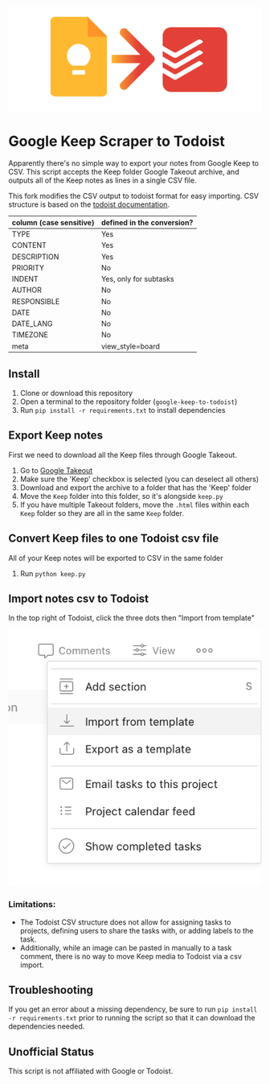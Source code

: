 ![](img/keep-todoist.png)

# Google Keep Scraper to Todoist
Apparently there's no simple way to export your notes from Google Keep to CSV. 
This script accepts the Keep folder Google Takeout archive, and outputs all of the Keep notes as lines in a 
single CSV file.

This fork modifies the CSV output to todoist format for easy importing. CSV structure is based on the [todoist documentation](https://todoist.com/help/articles/how-to-format-your-csv-file-so-you-can-import-it-into-todoist).   

| column  (case sensitive)| defined in the conversion? |
| --- | --- |
| TYPE | Yes |
| CONTENT | Yes |
| DESCRIPTION | Yes |
| PRIORITY | No |
| INDENT | Yes, only for subtasks |
| AUTHOR | No |
| RESPONSIBLE | No |
| DATE | No |
| DATE_LANG | No |
| TIMEZONE | No |
| meta | view_style=board |

## Install
1. Clone or download this repository
1. Open a terminal to the repository folder (`google-keep-to-todoist`)
1. Run `pip install -r requirements.txt` to install dependencies

## Export Keep notes
First we need to download all the Keep files through Google Takeout.
1. Go to [Google Takeout](https://takeout.google.com/settings/takeout)
2. Make sure the 'Keep' checkbox is selected (you can deselect all others)
3. Download and export the archive to a folder that has the 'Keep' folder
4. Move the `Keep` folder into this folder, so it's alongside `keep.py`
5. If you have multiple Takeout folders, move the `.html` files within each `Keep` folder so they are all in the same `Keep` folder.   

## Convert Keep files to one Todoist csv file
All of your Keep notes will be exported to CSV in the same folder
1. Run `python keep.py`

## Import notes csv to Todoist

In the top right of Todoist, click the three dots then "Import from template"

![Import](img/import.png)

### Limitations:
* The Todoist CSV structure does not allow for assigning tasks to projects, defining users to share the tasks with, or adding labels to the task.
* Additionally, while an image can be pasted in manually to a task comment, there is no way to move Keep media to Todoist via a csv import.   

## Troubleshooting
If you get an error about a missing dependency, be sure to run `pip install -r requirements.txt` prior to running the script so that it can download the dependencies needed.

## Unofficial Status
This script is not affiliated with Google or Todoist. 
